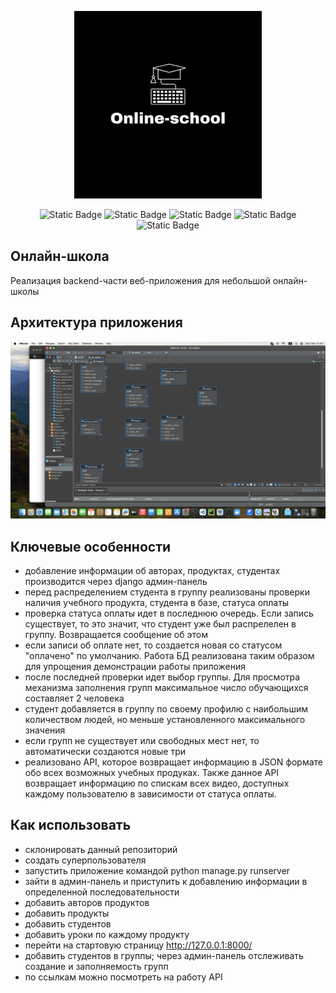 <p align="center">
  <img src="static/school-logo.png"/>
</p>
<p align="center">
  <img alt="Static Badge" src="https://img.shields.io/badge/Python-3.11-blue">
  <img alt="Static Badge" src="https://img.shields.io/badge/Django-4.2.7-green">
  <img alt="Static Badge" src="https://img.shields.io/badge/DRF-3.14.0-brown">
  <img alt="Static Badge" src="https://img.shields.io/badge/Flake8-yellow">
  <img alt="Static Badge" src="https://img.shields.io/badge/SQLite-purple">
</p>

## Онлайн-школа
Реализация backend-части веб-приложения для небольшой онлайн-школы

## Архитектура приложения
<p align="center">
  <img alt="db_diagram" src="static/db_diagram.png">
</p>

## Ключевые особенности
- добавление информации об авторах, продуктах, студентах производится через django админ-панель
- перед распределением студента в группу реализованы проверки наличия учебного продукта, студента в базе, статуса оплаты
- проверка статуса оплаты идет в последнюю очередь. Если запись существует, то это значит, что студент уже был распрелелен в группу. Возвращается сообщение об этом
- если записи об оплате нет, то создается новая со статусом "оплачено" по умолчанию. Работа БД реализована таким образом для упрощения демонстрации работы приложения
- после последней проверки идет выбор группы. Для просмотра механизма заполнения групп максимальное число обучающихся составляет 2 человека
- студент добавляется в группу по своему профилю с наибольшим количеством людей, но меньше установленного максимального значения
- если групп не существует или свободных мест нет, то автоматически создаются новые три
- реализовано API, которое возвращает информацию в JSON формате обо всех возможных учебных продуках. Также данное API возвращает информацию по спискам всех видео, доступных каждому пользователю в зависимости от статуса оплаты. 

## Как использовать
- склонировать данный репозиторий
- создать суперпользователя
- запустить приложение командой python manage.py runserver
- зайти в админ-панель и приступить к добавлению информации в определенной последовательности
- добавить авторов продуктов
- добавить продукты
- добавить студентов
- добавить уроки по каждому продукту
- перейти на стартовую страницу http://127.0.0.1:8000/
- добавить студентов в группы; через админ-панель отслеживать создание и заполняемость групп
- по ссылкам можно посмотреть на работу API




